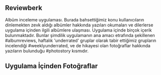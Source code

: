 ## Reviewberk 

Albüm inceleme uygulaması. Burada bahsettiğimiz konu kullanıcıların dinlemekten zevk aldığı albümler hakkında yazıları okumaları ve dilerlerse uygulama içinden ilgili albümlere ulaşması. Uygulama içinde birçok içerik bulunmaktadır. Bunlar şimdilik uygulamanın ana amacı etrafında şekillenen #albumreviews, haftalık 'underrated' gruplar olarak tabir ettiğimiz grupların incelendiği #weeklyunderrated, ve de hikayesi olan fotoğraflar hakkında yazıların bulunduğu #photostory kısmıdır. 

## Uygulama İçinden Fotoğraflar
